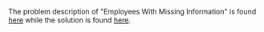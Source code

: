 The problem description of "Employees With Missing Information" is found [here](https://leetcode.com/problems/employees-with-missing-information/) while the solution is found [here](https://github.com/aurimas13/Solutions-To-Problems/blob/main/LeetCode/Python%20Solutions/Employees%20With%20Missing%20Information/employees.py).
